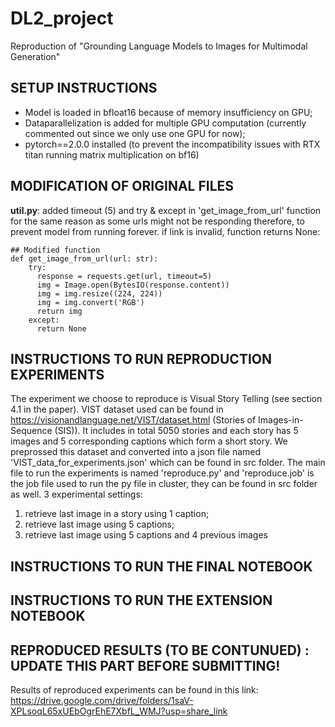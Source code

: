 #                                DL2_project
Reproduction of "Grounding Language Models to Images for Multimodal Generation"

## SETUP INSTRUCTIONS 
* Model is loaded in bfloat16 because of memory insufficiency on GPU;
* Dataparallelization is added for multiple GPU computation (currently commented out since we only use one GPU for now);
* pytorch==2.0.0 installed
(to prevent the incompatibility issues with RTX titan running matrix multiplication on bf16)

## MODIFICATION OF ORIGINAL FILES
**util.py**: added timeout (5) and try & except in 'get_image_from_url' function for the same reason as some urls might not be responding therefore, to prevent model from running forever.
if link is invalid, function returns None:
```
## Modified function
def get_image_from_url(url: str):
    try:
      response = requests.get(url, timeout=5)
      img = Image.open(BytesIO(response.content))
      img = img.resize((224, 224))
      img = img.convert('RGB')
      return img
    except:
      return None
```


## INSTRUCTIONS TO RUN REPRODUCTION EXPERIMENTS
The experiment we choose to reproduce is Visual Story Telling (see section 4.1 in the paper). VIST dataset used can be found in https://visionandlanguage.net/VIST/dataset.html (Stories of
Images-in-Sequence (SIS)). It includes in total 5050 stories and each story has 5 images and 5 corresponding captions which form a short story. We preprossed this dataset and converted
into a json file named 'VIST_data_for_experiments.json' which can be found in src folder. The main file to run the experiments is named 'reproduce.py' and 'reproduce.job' is the job file 
used to run the py file in cluster, they can be found in src folder as well.
3 experimental settings: 
1. retrieve last image in a story using 1 caption; 
2. retrieve last image using 5 captions;
3. retrieve last image using 5 captions and 4 previous images

## INSTRUCTIONS TO RUN THE FINAL NOTEBOOK





## INSTRUCTIONS TO RUN THE EXTENSION NOTEBOOK





## REPRODUCED RESULTS (TO BE CONTUNUED) : UPDATE THIS PART BEFORE SUBMITTING!
Results of reproduced experiments can be found in this link:
https://drive.google.com/drive/folders/1saV-XPLsoqL65xUEbOgrEhE7XbfL_WMJ?usp=share_link
